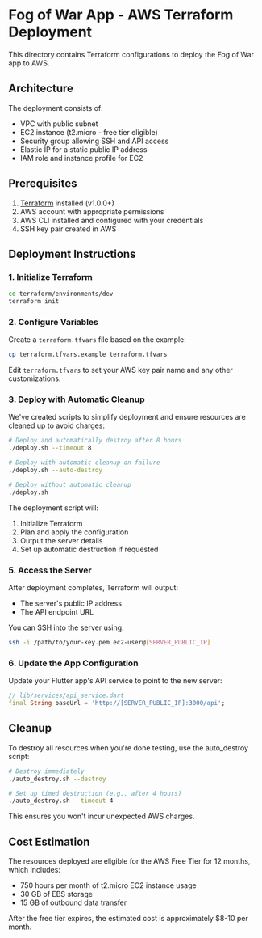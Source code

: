 # Fog of War App - AWS Terraform Deployment

This directory contains Terraform configurations to deploy the Fog of War app to AWS.

## Architecture

The deployment consists of:

- VPC with public subnet
- EC2 instance (t2.micro - free tier eligible)
- Security group allowing SSH and API access
- Elastic IP for a static public IP address
- IAM role and instance profile for EC2

## Prerequisites

1. [Terraform](https://www.terraform.io/downloads.html) installed (v1.0.0+)
2. AWS account with appropriate permissions
3. AWS CLI installed and configured with your credentials
4. SSH key pair created in AWS

## Deployment Instructions

### 1. Initialize Terraform

```bash
cd terraform/environments/dev
terraform init
```

### 2. Configure Variables

Create a `terraform.tfvars` file based on the example:

```bash
cp terraform.tfvars.example terraform.tfvars
```

Edit `terraform.tfvars` to set your AWS key pair name and any other customizations.

### 3. Deploy with Automatic Cleanup

We've created scripts to simplify deployment and ensure resources are cleaned up to avoid charges:

```bash
# Deploy and automatically destroy after 8 hours
./deploy.sh --timeout 8

# Deploy with automatic cleanup on failure
./deploy.sh --auto-destroy

# Deploy without automatic cleanup
./deploy.sh
```

The deployment script will:
1. Initialize Terraform
2. Plan and apply the configuration
3. Output the server details
4. Set up automatic destruction if requested

### 5. Access the Server

After deployment completes, Terraform will output:
- The server's public IP address
- The API endpoint URL

You can SSH into the server using:

```bash
ssh -i /path/to/your-key.pem ec2-user@[SERVER_PUBLIC_IP]
```

### 6. Update the App Configuration

Update your Flutter app's API service to point to the new server:

```dart
// lib/services/api_service.dart
final String baseUrl = 'http://[SERVER_PUBLIC_IP]:3000/api';
```

## Cleanup

To destroy all resources when you're done testing, use the auto_destroy script:

```bash
# Destroy immediately
./auto_destroy.sh --destroy

# Set up timed destruction (e.g., after 4 hours)
./auto_destroy.sh --timeout 4
```

This ensures you won't incur unexpected AWS charges.

## Cost Estimation

The resources deployed are eligible for the AWS Free Tier for 12 months, which includes:
- 750 hours per month of t2.micro EC2 instance usage
- 30 GB of EBS storage
- 15 GB of outbound data transfer

After the free tier expires, the estimated cost is approximately $8-10 per month.
